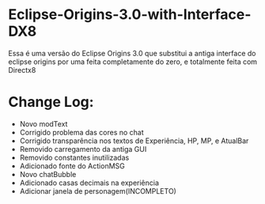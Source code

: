 # Eclipse-Origins-3.0-with-Interface-DX8
Essa é uma versão do Eclipse Origins 3.0 que substitui a antiga interface do eclipse origins
por uma feita completamente do zero, e totalmente feita com Directx8

# Change Log:
- Novo modText
- Corrigido problema das cores no chat
- Corrigido transparência nos textos de Experiência, HP, MP, e AtualBar
- Removido carregamento da antiga GUI
- Removido constantes inutilizadas
- Adicionado fonte do ActionMSG
- Novo chatBubble
- Adicionado casas decimais na experiência
- Adicionar janela de personagem(INCOMPLETO)
